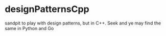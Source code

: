 # designPatternsCpp
sandpit to play with design patterns, but in C++.  Seek and ye may find the same in Python and Go
